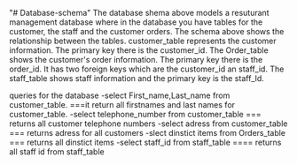 "# Database-schema" 
The database shema above models a resuturant management database where in the database you have tables for the customer, the staff and the customer orders.
The schema above shows the relationship between the tables. customer_table represents the customer information. The primary key there is the customer_id. 
The Order_table shows the customer's order information. The primary key there is the order_id. It has two foreign keys which are the customer_id an staff_id.
The staff_table shows staff information and the primary key is the staff_Id.


queries for the database
-select First_name,Last_name from customer_table. ===it return all firstnames and last names for customer_table.
-select telephone_number from customer_table === returns all customer telephone numbers
-select adress from customer_table === returns adress for all customers
-slect dinstict items from Orders_table === returns all dinstict items
-select staff_id from staff_table ==== returns all staff id from staff_table
